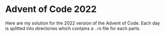 # Advent of Code 2022
Here are my solution for the 2022 version of the Advent of Code. Each day is splitted into directories which contains a `.rb` file for each parts.
